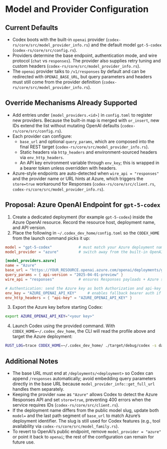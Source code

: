 # Model and Provider Configuration

## Current Defaults
- Codex boots with the built-in `openai` provider (`codex-rs/core/src/model_provider_info.rs`) and the default model `gpt-5-codex` (`codex-rs/core/src/config.rs`).
- Providers determine the base endpoint, authentication mode, and wire protocol (`chat` vs `responses`). The provider also supplies retry tuning and custom headers (`codex-rs/core/src/model_provider_info.rs`).
- The `openai` provider talks to `/v1/responses` by default and can be redirected with `OPENAI_BASE_URL`, but query parameters and headers must still come from the provider definition (`codex-rs/core/src/model_provider_info.rs`).

## Override Mechanisms Already Supported
- Add entries under `[model_providers.<id>]` in `config.toml` to register new providers. Because the built-in map is merged with `or_insert`, new IDs extend the list without mutating OpenAI defaults (`codex-rs/core/src/config.rs`).
- Each provider can configure:
  - `base_url` and optional `query_params`, which are composed into the final REST target (`codex-rs/core/src/model_provider_info.rs`).
  - Static headers via `http_headers` and environment-sourced headers via `env_http_headers`.
  - An API key environment variable through `env_key`; this is wrapped in a bearer token unless overridden with headers.
- Azure-style endpoints are auto-detected when `wire_api = "responses"` and the provider name or URL hints at Azure, which triggers the `store=true` workaround for Responses (`codex-rs/core/src/client.rs`, `codex-rs/core/src/model_provider_info.rs`).

## Proposal: Azure OpenAI Endpoint for `gpt-5-codex`
1. Create a dedicated deployment (for example `gpt-5-codex`) inside the Azure OpenAI resource. Record the resource host, deployment name, and API version.
2. Place the following in `~/.codex_dev_home/config.toml` so the `CODEX_HOME` from the launch command picks it up:

```toml
model = "gpt-5-codex"            # must match your Azure deployment name
model_provider = "azure"         # switch away from the built-in OpenAI provider

[model_providers.azure]
name = "Azure"
base_url = "https://YOUR_RESOURCE.openai.azure.com/openai/deployments/gpt-5-codex"
query_params = { api-version = "2025-04-01-preview" }
wire_api = "responses"           # ensures Responses payloads + Azure store workaround

# Authentication: send the Azure key as both Authorization and api-key headers.
env_key = "AZURE_OPENAI_API_KEY"     # enables fallback bearer auth if supported
env_http_headers = { "api-key" = "AZURE_OPENAI_API_KEY" }
```

3. Export the Azure key before starting Codex:

```bash
export AZURE_OPENAI_API_KEY="<your key>"
```

4. Launch Codex using the provided command. With `CODEX_HOME=~/.codex_dev_home`, the CLI will read the profile above and target the Azure deployment:

```bash
RUST_LOG=trace CODEX_HOME=~/.codex_dev_home/ ./target/debug/codex -s danger-full-access mcp-server --port 8000
```

## Additional Notes
- The base URL must end at `/deployments/<deployment>` so Codex can append `/responses` automatically; avoid embedding query parameters directly in the base URL because `model_provider_info::get_full_url` handles them separately.
- Keeping the provider `name` as `"Azure"` allows Codex to detect the Azure Responses API and set `store=true`, preventing 400 errors when the service requires IDs (`codex-rs/core/src/client.rs`).
- If the deployment name differs from the public model slug, update both `model=` and the last path segment of `base_url` to match Azure’s deployment identifier. The slug is still used for Codex features (e.g., tool availability via `codex-rs/core/src/model_family.rs`).
- To revert to OpenAI’s public endpoint, remove `model_provider = "azure"` or point it back to `openai`; the rest of the configuration can remain for future use.
